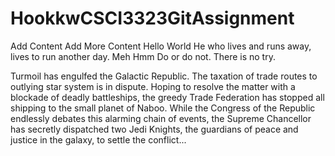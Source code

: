 # HookkwCSCI3323GitAssignment

Add Content
Add More Content
Hello
World
He who lives and runs away, lives to run another day.
Meh
Hmm
Do or do not. There is no try.

Turmoil has engulfed the Galactic Republic. The taxation of trade routes to outlying star system is in dispute. 
Hoping to resolve the matter with a blockade of deadly battleships, the greedy Trade Federation has stopped all shipping to the small planet of Naboo. 
While the Congress of the Republic endlessly debates this alarming chain of events, the Supreme Chancellor has secretly dispatched two Jedi Knights, the guardians of peace and justice in the galaxy, to settle the conflict...

